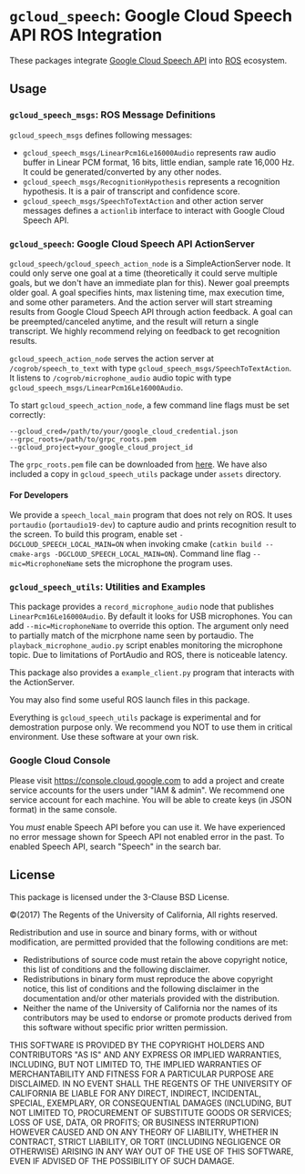 # `gcloud_speech`: Google Cloud Speech API ROS Integration

These packages integrate
[Google Cloud Speech API](https://cloud.google.com/speech/) into
[ROS](http://www.ros.org/) ecosystem.

## Usage

### `gcloud_speech_msgs`: ROS Message Definitions

`gcloud_speech_msgs` defines following messages:

* `gcloud_speech_msgs/LinearPcm16Le16000Audio` represents raw audio buffer in
  Linear PCM format, 16 bits, little endian, sample rate 16,000 Hz. It could be
  generated/converted by any other nodes.
* `gcloud_speech_msgs/RecognitionHypothesis` represents a recognition
  hypothesis. It is a pair of transcript and confidence score.
* `gcloud_speech_msgs/SpeechToTextAction` and other action server messages
  defines a `actionlib` interface to interact with Google Cloud Speech API.


### `gcloud_speech`: Google Cloud Speech API ActionServer

`gcloud_speech/gcloud_speech_action_node` is a SimpleActionServer node. It
could only serve one goal at a time (theoretically it could serve multiple
goals, but we don't have an immediate plan for this). Newer goal preempts older
goal. A goal specifies hints, max listening time, max execution time, and some
other parameters. And the action server will start streaming results from Google
Cloud Speech API through action feedback. A goal can be preempted/canceled
anytime, and the result will return a single transcript. We highly recommend
relying on feedback to get recognition results.

`gcloud_speech_action_node` serves the action server at
`/cogrob/speech_to_text` with type `gcloud_speech_msgs/SpeechToTextAction`.
It listens to `/cogrob/microphone_audio` audio topic with type
`gcloud_speech_msgs/LinearPcm16Le16000Audio`.

To start `gcloud_speech_action_node`, a few command line flags must be set
correctly:
```
--gcloud_cred=/path/to/your/google_cloud_credential.json
--grpc_roots=/path/to/grpc_roots.pem
--gcloud_project=your_google_cloud_project_id
```
The `grpc_roots.pem` file can be downloaded from
[here](https://github.com/grpc/grpc/blob/master/etc/roots.pem). We have also
included a copy in `gcloud_speech_utils` package under `assets` directory.

#### For Developers

We provide a `speech_local_main` program that does not rely on ROS. It uses
`portaudio` (`portaudio19-dev`) to capture audio and prints recognition result
to the screen. To build this program, enable set `-DGCLOUD_SPEECH_LOCAL_MAIN=ON`
when invoking cmake (`catkin build --cmake-args -DGCLOUD_SPEECH_LOCAL_MAIN=ON`).
Command line flag `--mic=MicrophoneName` sets the microphone the program uses.

### `gcloud_speech_utils`: Utilities and Examples
This package provides a `record_microphone_audio` node that publishes
`LinearPcm16Le16000Audio`. By default it looks for USB microphones. You can add
`--mic=MicrophoneName` to override this option. The argument only need to
partially match of the micrphone name seen by portaudio. The
`playback_microphone_audio.py` script enables monitoring the microphone topic.
Due to limitations of PortAudio and ROS, there is noticeable latency.

This package also provides a `example_client.py` program that interacts with the
ActionServer.

You may also find some useful ROS launch files in this package.

Everything is `gcloud_speech_utils` package is experimental and for demostration
purpose only. We recommend you NOT to use them in critical environment. Use
these software at your own risk.

### Google Cloud Console

Please visit https://console.cloud.google.com to add a project and create
service accounts for the users under "IAM & admin". We recommend one service
account for each machine. You will be able to create keys (in JSON format) in
the same console.

You *must* enable Speech API before you can use it. We have experienced no error
message shown for Speech API not enabled error in the past. To enabled Speech
API, search "Speech" in the search bar.

## License

This package is licensed under the 3-Clause BSD License.

&copy;(2017) The Regents of the University of California, All rights reserved.

Redistribution and use in source and binary forms, with or without
modification, are permitted provided that the following conditions are met:
* Redistributions of source code must retain the above copyright
  notice, this list of conditions and the following disclaimer.
* Redistributions in binary form must reproduce the above copyright
  notice, this list of conditions and the following disclaimer in the
  documentation and/or other materials provided with the distribution.
* Neither the name of the University of California nor the
  names of its contributors may be used to endorse or promote products
  derived from this software without specific prior written permission.

THIS SOFTWARE IS PROVIDED BY THE COPYRIGHT HOLDERS AND CONTRIBUTORS "AS IS" AND
ANY EXPRESS OR IMPLIED WARRANTIES, INCLUDING, BUT NOT LIMITED TO, THE IMPLIED
WARRANTIES OF MERCHANTABILITY AND FITNESS FOR A PARTICULAR PURPOSE ARE
DISCLAIMED. IN NO EVENT SHALL THE REGENTS OF THE UNIVERSITY OF CALIFORNIA BE
LIABLE FOR ANY DIRECT, INDIRECT, INCIDENTAL, SPECIAL, EXEMPLARY, OR
CONSEQUENTIAL DAMAGES (INCLUDING, BUT NOT LIMITED TO, PROCUREMENT OF SUBSTITUTE
GOODS OR SERVICES; LOSS OF USE, DATA, OR PROFITS; OR BUSINESS INTERRUPTION)
HOWEVER CAUSED AND ON ANY THEORY OF LIABILITY, WHETHER IN CONTRACT, STRICT
LIABILITY, OR TORT (INCLUDING NEGLIGENCE OR OTHERWISE) ARISING IN ANY WAY OUT OF
THE USE OF THIS SOFTWARE, EVEN IF ADVISED OF THE POSSIBILITY OF SUCH DAMAGE.
